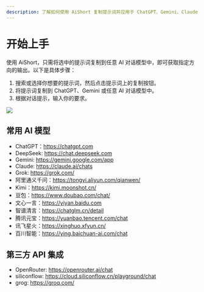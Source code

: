 ```yaml
---
description: 了解如何使用 AiShort 复制提示词并应用于 ChatGPT、Gemini、Claude 等 AI 模型，提升对话效果。支持第三方 API 集成，轻松开启 AI 体验。  
---
```


# 开始上手

使用 AiShort，只需将选中的提示词复制到任意 AI 对话模型中，即可获取指定方向的输出。以下是具体步骤：

1. 搜索或选择你想要的提示词，然后点击提示词上的复制按钮。
2. 将提示词复制到 ChatGPT、Gemini 或任意 AI 对话模型中。
3. 根据对话提示，输入你的要求。

![](https://img.newzone.top/gif/how-to-use-aishort.gif?imageMogr2/format/webp)

## 常用 AI 模型

- ChatGPT：https://chatgpt.com
- DeepSeek: https://chat.deepseek.com
- Gemini: https://gemini.google.com/app
- Claude: https://claude.ai/chats
- Grok: https://grok.com/
- 阿里通义千问：https://tongyi.aliyun.com/qianwen/
- Kimi：https://kimi.moonshot.cn/
- 豆包：https://www.doubao.com/chat/
- 文心一言：https://yiyan.baidu.com
- 智谱清言：https://chatglm.cn/detail
- 腾讯元宝：https://yuanbao.tencent.com/chat
- 讯飞星火：https://xinghuo.xfyun.cn/
- 百川智能：https://ying.baichuan-ai.com/chat

## 第三方 API 集成

- OpenRouter: https://openrouter.ai/chat
- siliconflow: https://cloud.siliconflow.cn/playground/chat
- grog: https://groq.com/
